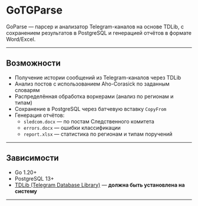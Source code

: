 # GoTGParse

GoParse —  парсер и анализатор Telegram-каналов на основе TDLib, с сохранением результатов в PostgreSQL и генерацией отчётов в формате Word/Excel.

---

## Возможности

- Получение истории сообщений из Telegram-каналов через TDLib
- Анализ постов с использованием Aho-Corasick по заданным словарям
- Распределённая обработка воркерами (анализ по регионам и типам)
- Сохранение в PostgreSQL через батчевую вставку `CopyFrom`
- Генерация отчётов:
  - `sledcom.docx` — по постам Следственного комитета
  - `errors.docx` — ошибки классификации
  - `report.xlsx` — статистика по регионам и типам поручений

---

## Зависимости

- Go 1.20+
- PostgreSQL 13+
- [TDLib (Telegram Database Library)](https://github.com/tdlib/td) — **должна быть установлена на систему**

---

